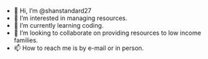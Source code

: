 - 👋 Hi, I’m @shanstandard27
- 👀 I’m interested in managing resources.  
- 🌱 I’m currently learning coding.
- 💞️ I’m looking to collaborate on providing resources to low income families.
- 📫 How to reach me is by e-mail or in person.

<!---
shanstandard27/shanstandard27 is a ✨ special ✨ repository because its `README.md` (this file) appears on your GitHub profile.
You can click the Preview link to take a look at your changes.
--->
